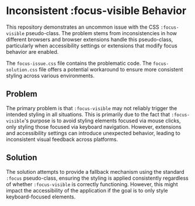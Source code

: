 # Inconsistent :focus-visible Behavior

This repository demonstrates an uncommon issue with the CSS `:focus-visible` pseudo-class.  The problem stems from inconsistencies in how different browsers and browser extensions handle this pseudo-class, particularly when accessibility settings or extensions that modify focus behavior are enabled.

The `focus-issue.css` file contains the problematic code.  The `focus-solution.css` file offers a potential workaround to ensure more consistent styling across various environments.

## Problem

The primary problem is that `:focus-visible` may not reliably trigger the intended styling in all situations. This is primarily due to the fact that `:focus-visible`'s purpose is to avoid styling elements focused via mouse clicks, only styling those focused via keyboard navigation.  However, extensions and accessibility settings can introduce unexpected behavior, leading to inconsistent visual feedback across platforms.

## Solution

The solution attempts to provide a fallback mechanism using the standard `:focus` pseudo-class, ensuring the styling is applied consistently regardless of whether `:focus-visible` is correctly functioning.  However, this might impact the accessibility of the application if the goal is to only style keyboard-focused elements.
